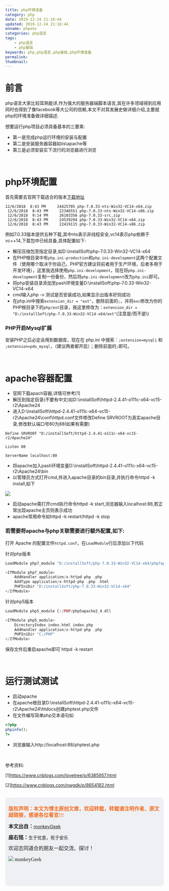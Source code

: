 ```yaml
---
title: php环境准备
category: php
date: 2019-12-24 21:18:44
updated: 2019-12-24 21:18:44
enname: phpenv
categories: php语言
tags:
	- php语言
	- php基础
keywords: php,php语言,php基础,php环境准备
permalink:
thumbnail:
---
```


# 前言

php语言大家比较耳熟能详,作为强大的服务器端脚本语言,其在许多领域得到应用同时也得到了像facebook等大公司的信赖,本文不对其发展史做详细介绍,主要就php的环境准备做详细描述.

<!--more-->想要运行php项目必须具备基本的三要素:

- 第一是完成php运行环境的安装与配置
- 第二是安装服务器容器如iis\apache等
- 第三是必须安装实下流行的浏览器进行浏览

</br>

# php环境配置

首先需要去官网下载适合的版本[下载地址](https://windows.php.net/downloads/releases/archives/)

```
12/6/2018  8:43 PM     24425705 php-7.0.33-nts-Win32-VC14-x64.zip
 12/6/2018  8:43 PM     22346551 php-7.0.33-nts-Win32-VC14-x86.zip
 12/6/2018  9:14 PM     26103356 php-7.0.33-src.zip
 12/6/2018  8:43 PM     24539294 php-7.0.33-Win32-VC14-x64.zip
 12/6/2018  8:43 PM     22419115 php-7.0.33-Win32-VC14-x86.zip
```

例如7.0.33版本提供五种下载,其中nts表示非线程安全,vc14表示php依赖于vc++14,下载包中已经具备,具体配置如下:

- 解压压缩包至指定目录,如D:\installSoft\php-7.0.33-Win32-VC14-x64
- 在PHP根目录中有`php.ini-production`和`php.ini-development`这两个配置文件（使用哪个取决于你自己，PHP官方建议将前者用于生产环境，后者多用于开发环境），这里我选择使用`php.ini-development`，现在将`php.ini-development`复制一份备份，然后将`php.ini-development`改为`php.ini`即可。
- 将php安装目录添加至pash环境变量D:\installSoft\php-7.0.33-Win32-VC14-x64
- cmd输入php -v 测试是否安装成功,如果显示出版本好则成功
- 在php.ini中搜索`extension_dir = "ext"`，删除前面的`;`，并将`exc`修改为你的PHP根目录下的`php/ext`目录，我这里修改为：`extension_dir = "D:/installSoft/php-7.0.33-Win32-VC14-x64/ext"`(注意是/而不是\\)



### PHP开启Mysql扩展

安装PHP之后必定会用到数据库，现在在 php.ini 中搜索：`;extension=mysqli` 和 `;extension=pdo_mysql`，（建议两者都开启）；删除前面的`;`即可。

</br>

# apache容器配置

- 官网下载apach容器,详情可参考[1]
- 解压到指定目录(不要有中文)如D:\installSoft\httpd-2.4.41-o111c-x64-vc15-r2\Apache24
- 进入D:\installSoft\httpd-2.4.41-o111c-x64-vc15-r2\Apache24\conf\httpd.conf文件修改Define SRVROOT为真实apache目录,修改默认端口号80为88(如果有需要)

```
Define SRVROOT "D:/installSoft/httpd-2.4.41-o111c-x64-vc15-r2/Apache24"

Listen 80

ServerName localhost:80
```

- 将apache加入pash环境变量D:\installSoft\httpd-2.4.41-o111c-x64-vc15-r2\Apache24\bin
- 以管理员方式打开cmd,并进入apache目录的bin目录,并执行命令httpd -k install,如下

![](../../../../image/apacheenv.png)

- 启动apache需打开cmd执行命令httpd -k start,浏览器输入localhost:88,若正常出现apache主页则表示成功
- apache常用命令如httpd -k restart/httpd -k stop



### 若需要将apache与php关联需要进行额外配置,如下:

打开 Apache 的配置文件`httpd.conf`，在`LoadModule`行后添加以下代码

针对php版本

```php
LoadModule php7_module "D:/installSoft/php-7.0.33-Win32-VC14-x64/php7apache2_4.dll"

<IfModule php7_module>
    AddHandler application/x-httpd-php .php
    AddType application/x-httpd-php .php .html
    PHPIniDir "D:/installSoft/php-7.0.33-Win32-VC14-x64"
</IfModule>
```

针对php5版本

```php
LoadModule php5_module C:/PHP/php5apache2_4.dll

<IfModule php5_module>
    DirectoryIndex index.html index.php
    AddHandler application/x-httpd-php .php
    PHPIniDir "C:/PHP"
</IfModule>
```

保存文件后重启apache即可 httpd -k restart



</br>

# 运行测试测试

- 启动apache
- 在apache根目录D:\installSoft\httpd-2.4.41-o111c-x64-vc15-r2\Apache24\htdocs创建phptest.php文件
- 在文件编写简单php交本语句如

```php
<?php
phpinfo();
?>
```

- 浏览器输入http://localhost:88/phptest.php



</br>

参考资料:

[1]https://www.cnblogs.com/lovetree/p/6385957.html

[2]https://www.cnblogs.com/nwgdk/p/8654182.html

</br>

<script>
var _hmt = _hmt || [];
(function() {
  var hm = document.createElement("script");
  hm.src = "https://hm.baidu.com/hm.js?2f798e6b269c8a40f12bef25d7f1876d";
  var s = document.getElementsByTagName("script")[0]; 
  s.parentNode.insertBefore(hm, s);
})();
</script>

<div style="height:260px; background-color:rgb(238,240,244); padding:10px;border-radius:10px;">
    <p style="color:#f36c21;font:bold 16px/20px 'kaiTi';">
      版权声明：本文为博主原创文章，欢迎转载，转载请注明作者、原文超链接，感谢各位看官!!!
    </p>
    <p>
      <span style="font:bold 16px/20px 'kaiTi';">本文出自：</span><a href="https://monkeyGeek369.github.io">monkeyGeek</a> 
    </p>
    <p>
      <span style="font:bold 16px/20px 'kaiTi';">座右铭：</span><span>生于忧患，死于安乐</span> 
    </p>
    <p>
      <span style="font:16px/20px 'kaiTi';">欢迎志同道合的朋友一起交流、探讨！</span> 
    </p>
    <img style="height:auto; width:auto;flot:left;" src="../../../../image/monkey64.png" /><span style="font:16px/20px 'kaiTi';flot:left;">   monkeyGeek</span>


